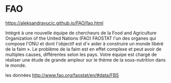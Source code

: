 # FAO

https://aleksandravucic.github.io/FAO/fao.html

Intégré à une nouvelle équipe de chercheurs de la Food and Agriculture Organization of the
United Nations (FAO) FAOSTAT l'un des organes qui compose l'ONU et dont l'objectif est d'« aider à
construire un monde libéré de la faim ». 
Le problème de la faim est en effet complexe et peut avoir de multiples causes, différentes selon les pays.
Votre équipe est chargé de réaliser une étude de grande ampleur sur le thème de la sous-nutrition dans le monde.

les données
http://www.fao.org/faostat/en/#data/FBS
